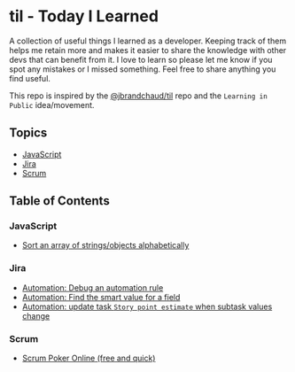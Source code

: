 # til - Today I Learned

A collection of useful things I learned as a developer. Keeping track of them helps me retain more and makes it easier to share the knowledge with other devs that can benefit from it. I love to learn so please let me know if you spot any mistakes or I missed something. Feel free to share anything you find useful.

This repo is inspired by the [@jbrandchaud/til](https://github.com/jbranchaud/til) repo and the `Learning in Public` idea/movement.

## Topics

* [JavaScript](#javascript)
* [Jira](#jira)
* [Scrum](#scrum)

## Table of Contents

### JavaScript

* [Sort an array of strings/objects alphabetically](javascript/sort-array-of-strings-alphabetical.md)

### Jira

* [Automation: Debug an automation rule](jira/automation-debug-a-rule.md)
* [Automation: Find the smart value for a field](jira/automation-find-smart-value-for-field.md)
* [Automation: update task `Story point estimate` when subtask values change](jira/automation-sum-of-story-point-estimate.md)

### Scrum

* [Scrum Poker Online (free and quick)](scrum/scrum-poker-online-free-quick.md)
